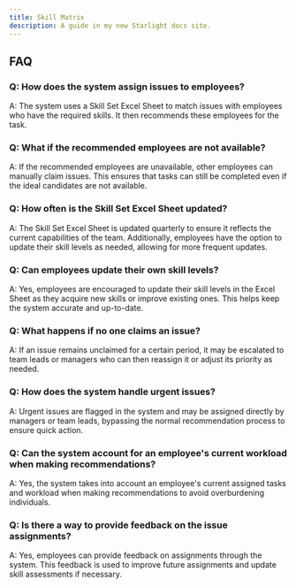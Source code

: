 ```yaml
---
title: Skill Matrix
description: A guide in my new Starlight docs site.
---
```

## FAQ

### Q: How does the system assign issues to employees?

A: The system uses a Skill Set Excel Sheet to match issues with employees who have the required skills. It then recommends these employees for the task.

### Q: What if the recommended employees are not available?

A: If the recommended employees are unavailable, other employees can manually claim issues. This ensures that tasks can still be completed even if the ideal candidates are not available.

### Q: How often is the Skill Set Excel Sheet updated?

A: The Skill Set Excel Sheet is updated quarterly to ensure it reflects the current capabilities of the team. Additionally, employees have the option to update their skill levels as needed, allowing for more frequent updates.

### Q: Can employees update their own skill levels?

A: Yes, employees are encouraged to update their skill levels in the Excel Sheet as they acquire new skills or improve existing ones. This helps keep the system accurate and up-to-date.

### Q: What happens if no one claims an issue?

A: If an issue remains unclaimed for a certain period, it may be escalated to team leads or managers who can then reassign it or adjust its priority as needed.

### Q: How does the system handle urgent issues?

A: Urgent issues are flagged in the system and may be assigned directly by managers or team leads, bypassing the normal recommendation process to ensure quick action.

### Q: Can the system account for an employee's current workload when making recommendations?

A: Yes, the system takes into account an employee's current assigned tasks and workload when making recommendations to avoid overburdening individuals.

### Q: Is there a way to provide feedback on the issue assignments?

A: Yes, employees can provide feedback on assignments through the system. This feedback is used to improve future assignments and update skill assessments if necessary.